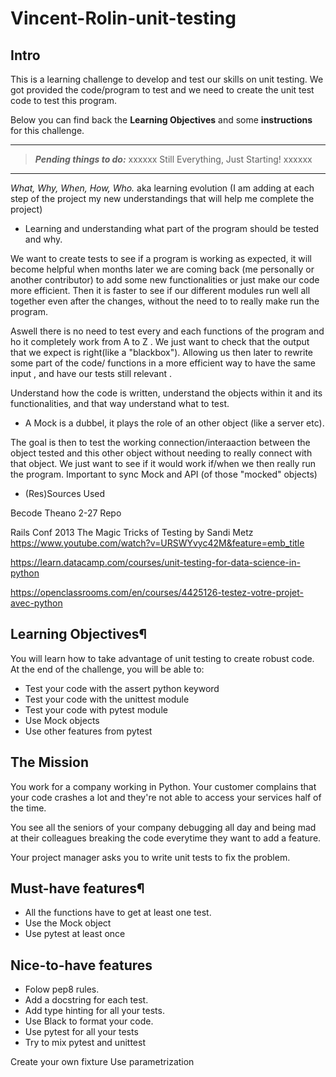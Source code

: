 # Vincent-Rolin-unit-testing

## **Intro**

This is a learning challenge to develop and test our skills on unit testing.
We got provided the code/program to test and we need to create the unit test code to test this program. 

Below you can find back the **Learning Objectives** and some **instructions** for this challenge.

---

> **_Pending things to do:_** xxxxxx Still Everything, Just Starting! xxxxxx


---


 *What, Why, When, How, Who.* aka learning evolution (I am adding at each step of the project my new understandings that will help me complete the project)
 
* Learning and understanding what part of the program should be tested and why. 

 We want to create tests to see if a program is working as expected, it will become helpful when months later we are coming back (me personally or another contributor) to add some new functionalities or just make our code more efficient. Then it is faster to see if our different modules run well all together even after the changes, without the need to to really make run the program.
 
 Aswell there is no need to test every and each functions of the program and ho it completely work from A to Z . We just want to check that the output that we expect is right(like a "blackbox"). Allowing us then later to rewrite some part of the code/ functions in a more efficient way to have the same input , and have our tests still relevant .
 
 Understand how the code is written, understand the objects within it and its functionalities, and that way understand what to test.
 
 * A Mock is a dubbel, it plays the role of an other object (like a server etc). 
 
 The goal is then to test the working connection/interaaction between the object tested and this other object without needing to really connect with that object. We just want to see if it would work if/when we then really run the program.
 Important to sync Mock and API (of those "mocked" objects)
 
 * (Res)Sources Used 
 
 Becode Theano 2-27 Repo
 
 Rails Conf 2013 The Magic Tricks of Testing by Sandi Metz    https://www.youtube.com/watch?v=URSWYvyc42M&feature=emb_title
 
 https://learn.datacamp.com/courses/unit-testing-for-data-science-in-python
 
 https://openclassrooms.com/en/courses/4425126-testez-votre-projet-avec-python
 
 

## **Learning Objectives¶**
You will learn how to take advantage of unit testing to create robust code. At the end of the challenge, you will be able to:

* Test your code with the assert python keyword
* Test your code with the unittest module
* Test your code with pytest module
* Use Mock objects
* Use other features from pytest

## **The Mission**
You work for a company working in Python. Your customer complains that your code crashes a lot and they're not able to access your services half of the time.

You see all the seniors of your company debugging all day and being mad at their colleagues breaking the code everytime they want to add a feature.

Your project manager asks you to write unit tests to fix the problem.

## **Must-have features¶**
* All the functions have to get at least one test.
* Use the Mock object
* Use pytest at least once

## **Nice-to-have features**
* Folow pep8 rules.
* Add a docstring for each test.
* Add type hinting for all your tests.
* Use Black to format your code.
* Use pytest for all your tests
* Try to mix pytest and unittest



Create your own fixture
Use parametrization


